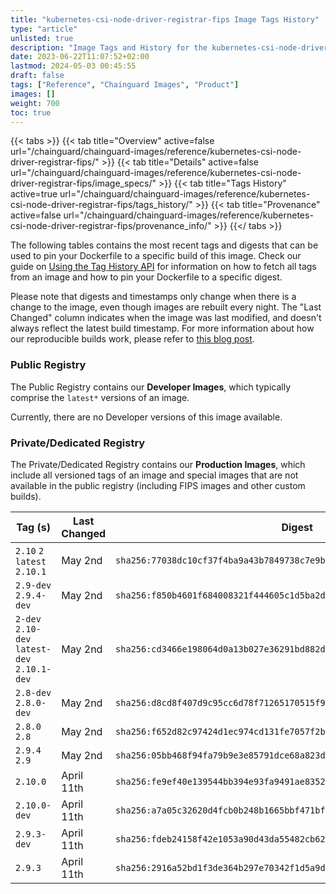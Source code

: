 ```yaml
---
title: "kubernetes-csi-node-driver-registrar-fips Image Tags History"
type: "article"
unlisted: true
description: "Image Tags and History for the kubernetes-csi-node-driver-registrar-fips Chainguard Image"
date: 2023-06-22T11:07:52+02:00
lastmod: 2024-05-03 00:45:55
draft: false
tags: ["Reference", "Chainguard Images", "Product"]
images: []
weight: 700
toc: true
---
```


{{< tabs >}}
{{< tab title="Overview" active=false url="/chainguard/chainguard-images/reference/kubernetes-csi-node-driver-registrar-fips/" >}}
{{< tab title="Details" active=false url="/chainguard/chainguard-images/reference/kubernetes-csi-node-driver-registrar-fips/image_specs/" >}}
{{< tab title="Tags History" active=true url="/chainguard/chainguard-images/reference/kubernetes-csi-node-driver-registrar-fips/tags_history/" >}}
{{< tab title="Provenance" active=false url="/chainguard/chainguard-images/reference/kubernetes-csi-node-driver-registrar-fips/provenance_info/" >}}
{{</ tabs >}}

The following tables contains the most recent tags and digests that can be used to pin your Dockerfile to a specific build of this image. Check our guide on [Using the Tag History API](/chainguard/chainguard-images/using-the-tag-history-api/) for information on how to fetch all tags from an image and how to pin your Dockerfile to a specific digest.

Please note that digests and timestamps only change when there is a change to the image, even though images are rebuilt every night. The "Last Changed" column indicates when the image was last modified, and doesn't always reflect the latest build timestamp. For more information about how our reproducible builds work, please refer to [this blog post](https://www.chainguard.dev/unchained/reproducing-chainguards-reproducible-image-builds).

### Public Registry
The Public Registry contains our **Developer Images**, which typically comprise the `latest*` versions of an image.

Currently, there are no Developer versions of this image available.

### Private/Dedicated Registry
The Private/Dedicated Registry contains our **Production Images**, which include all versioned tags of an image and special images that are not available in the public registry (including FIPS images and other custom builds).

| Tag (s)                                       | Last Changed | Digest                                                                    |
|-----------------------------------------------|--------------|---------------------------------------------------------------------------|
|  `2.10` `2` `latest` `2.10.1`                 | May 2nd      | `sha256:77038dc10cf37f4ba9a43b7849738c7e9b77ee6b3ed292b38c96c84cdae449b2` |
|  `2.9-dev` `2.9.4-dev`                        | May 2nd      | `sha256:f850b4601f684008321f444605c1d5ba2ddd09dc8d8b4c5acd524603ca034e3e` |
|  `2-dev` `2.10-dev` `latest-dev` `2.10.1-dev` | May 2nd      | `sha256:cd3466e198064d0a13b027e36291bd882d1fce579c553708d1da2ad30c7997bb` |
|  `2.8-dev` `2.8.0-dev`                        | May 2nd      | `sha256:d8cd8f407d9c95cc6d78f71265170515f9303dd5ee734d05fe1358ba5491a4e0` |
|  `2.8.0` `2.8`                                | May 2nd      | `sha256:f652d82c97424d1ec974cd131fe7057f2b52e45be51d2ed59982b2bfe4e5c0d4` |
|  `2.9.4` `2.9`                                | May 2nd      | `sha256:05bb468f94fa79b9e3e85791dce68a823d351213339c7d251b03f8b64a21e094` |
|  `2.10.0`                                     | April 11th   | `sha256:fe9ef40e139544bb394e93fa9491ae83527fded23963ad497599b4ad027ef963` |
|  `2.10.0-dev`                                 | April 11th   | `sha256:a7a05c32620d4fcb0b248b1665bbf471bfc63957411320c93d5acdd57b3e994b` |
|  `2.9.3-dev`                                  | April 11th   | `sha256:fdeb24158f42e1053a90d43da55482cb623e62d691b889dd830de87b784f5c8b` |
|  `2.9.3`                                      | April 11th   | `sha256:2916a52bd1f3de364b297e70342f1d5a9d48babd2ead292db41794d5afe886d8` |

